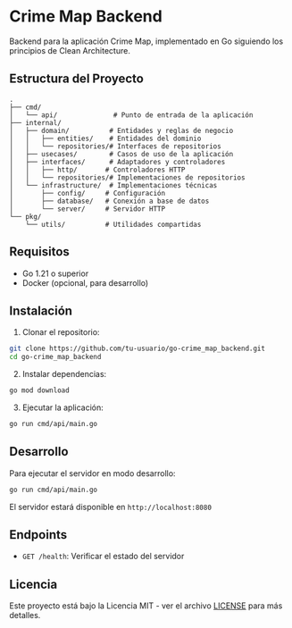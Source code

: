 # Crime Map Backend

Backend para la aplicación Crime Map, implementado en Go siguiendo los principios de Clean Architecture.

## Estructura del Proyecto

```
.
├── cmd/
│   └── api/              # Punto de entrada de la aplicación
├── internal/
│   ├── domain/          # Entidades y reglas de negocio
│   │   ├── entities/    # Entidades del dominio
│   │   └── repositories/# Interfaces de repositorios
│   ├── usecases/        # Casos de uso de la aplicación
│   ├── interfaces/      # Adaptadores y controladores
│   │   ├── http/       # Controladores HTTP
│   │   └── repositories/# Implementaciones de repositorios
│   └── infrastructure/  # Implementaciones técnicas
│       ├── config/     # Configuración
│       ├── database/   # Conexión a base de datos
│       └── server/     # Servidor HTTP
└── pkg/
    └── utils/          # Utilidades compartidas
```

## Requisitos

- Go 1.21 o superior
- Docker (opcional, para desarrollo)

## Instalación

1. Clonar el repositorio:
```bash
git clone https://github.com/tu-usuario/go-crime_map_backend.git
cd go-crime_map_backend
```

2. Instalar dependencias:
```bash
go mod download
```

3. Ejecutar la aplicación:
```bash
go run cmd/api/main.go
```

## Desarrollo

Para ejecutar el servidor en modo desarrollo:
```bash
go run cmd/api/main.go
```

El servidor estará disponible en `http://localhost:8080`

## Endpoints

- `GET /health`: Verificar el estado del servidor

## Licencia

Este proyecto está bajo la Licencia MIT - ver el archivo [LICENSE](LICENSE) para más detalles.
